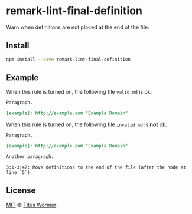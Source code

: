 <!--This file is generated-->

# remark-lint-final-definition

Warn when definitions are not placed at the end of the file.

## Install

```sh
npm install --save remark-lint-final-definition
```

## Example

When this rule is turned on, the following file
`valid.md` is ok:

```markdown
Paragraph.

[example]: http://example.com "Example Domain"
```

When this rule is turned on, the following file
`invalid.md` is **not** ok:

```markdown
Paragraph.

[example]: http://example.com "Example Domain"

Another paragraph.
```

```text
3:1-3:47: Move definitions to the end of the file (after the node at line `5`)
```

## License

[MIT](https://github.com/wooorm/remark-lint/blob/master/LICENSE) © [Titus Wormer](http://wooorm.com)
